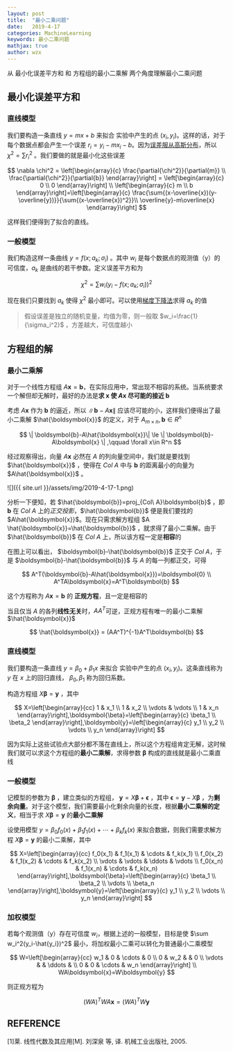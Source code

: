 ```yaml
---
layout: post
title:  "最小二乘问题"
date:   2019-4-17
categories: MachineLearning
keywords: 最小二乘问题
mathjax: true
author: wzx
---
```


从 最小化误差平方和 和 方程组的最小二乘解 两个角度理解最小二乘问题





## 最小化误差平方和
### 直线模型
我们要构造一条直线 $y=mx+b$ 来拟合 实验中产生的点 $(x_i,y_i)$。这样的话，对于每个数据点都会产生一个误差 $r_i=y_i-mx_i-b$。因为[误差服从高斯分布](https://www.zhihu.com/question/37031188)，所以 $\chi^2 = \sum{r_i^2}$ 。我们要做的就是最小化这些误差

$$
\nabla \chi^2 = \left[\begin{array}{c}
\frac{\partial{\chi^2}}{\partial{m}} \\ \frac{\partial{\chi^2}}{\partial{b}}
\end{array}\right] = \left[\begin{array}{c}
0 \\ 0
\end{array}\right] \\
\left[\begin{array}{c}
m \\ b
\end{array}\right]=\left[\begin{array}{c}
\frac{\sum{(x-\overline{x})(y-\overline{y})}}{\sum{(x-\overline{x})^2}}\\
\overline{y}-m\overline{x}
\end{array}\right]
$$

这样我们便得到了拟合的直线。

### 一般模型
我们构造这样一条曲线 $y=f(x;a_k;\sigma_i)$ 。其中 $w_i$ 是每个数据点的观测值（y）的可信度，$a_k$ 是曲线的若干参数。定义误差平方和为

$$
\chi^2 = \sum{w_i(y_i-f(x;a_k;\sigma_i))^2}
$$

现在我们只要找到 $a_k$ 使得 $\chi^2$ 最小即可。可以使用[梯度下降法](https://zh.wikipedia.org/zh-hans/%E6%A2%AF%E5%BA%A6%E4%B8%8B%E9%99%8D%E6%B3%95)求得 $a_k$ 的值

> 假设误差是独立的随机变量，均值为零，则一般取 $w_i=\frac{1}{\sigma_i^2}$ ，方差越大，可信度越小

## 方程组的解
### 最小二乘解
对于一个线性方程组 $A\boldsymbol{x}=\boldsymbol{b}$，在实际应用中，常出现不相容的系统。当系统要求一个解但却无解时，最好的办法是**求 $\boldsymbol{x}$ 使 $A\boldsymbol{x}$ 尽可能的接近 $\boldsymbol{b}$**

考虑 $A\boldsymbol{x}$ 作为 $\boldsymbol{b}$ 的逼近，所以 $\| \boldsymbol{b}-A\boldsymbol{x} \|$ 应该尽可能的小，这样我们便得出了最小二乘解 $\hat{\boldsymbol{x}}$ 的定义，对于 $A_{m\times n},\boldsymbol{b}\in R^n$

$$
\| \boldsymbol{b}-A\hat{\boldsymbol{x}}\| \le \| \boldsymbol{b}-A\boldsymbol{x} \| ,\qquad \forall x\in R^n
$$

经过观察得出，向量 $A\boldsymbol{x}$ 必然在 $A$ 的列向量空间中，我们就是要找到 $\hat{\boldsymbol{x}}$ ，使得在 $Col\ A$ 中与 $\boldsymbol{b}$ 的距离最小的向量为 $A\hat{\boldsymbol{x}}$ 。

![]({{ site.url }}/assets/img/2019-4-17-1.png)

分析一下便知，若 $\hat{\boldsymbol{b}}=proj_{Col\ A}\boldsymbol{b}$ ，即 $\boldsymbol{b}$ 在 $Col\ A$ 上的*正交投影*，$\hat{\boldsymbol{b}}$ 便是我们要找的 $A\hat{\boldsymbol{x}}$。现在只需求解方程组 $A \hat{\boldsymbol{x}}=\hat{\boldsymbol{b}}$ ，就求得了最小二乘解。由于 $\hat{\boldsymbol{b}}$ 在 $Col\ A$ 上，所以该方程一定是**相容**的

在图上可以看出， $\boldsymbol{b}-\hat{\boldsymbol{b}}$ 正交于 $Col\ A$，于是 $\boldsymbol{b}-\hat{\boldsymbol{b}}$ 与 $A$ 的每一列都正交，可得

$$
A^T(\boldsymbol{b}-A\hat{\boldsymbol{x}})=\boldsymbol{0} \\
A^TA\boldsymbol{x}=A^T\boldsymbol{b}
$$

这个方程称为 $A\boldsymbol{x}=\boldsymbol{b}$ 的 **正规方程**，且一定是相容的

当且仅当 $A$ 的各列**线性无关**时，$AA^T$可逆，正规方程有唯一的最小二乘解 $\hat{\boldsymbol{x}}$

$$
\hat{\boldsymbol{x}} = (AA^T)^{-1}A^T\boldsymbol{b}
$$

### 直线模型
我们要构造一条直线 $y=\beta_0 +\beta_1x$ 来拟合 实验中产生的点 $(x_i,y_i)$。这条直线称为 $y$ 在 $x$ 上的回归直线， $\beta_0, \beta_1$ 称为回归系数。

构造方程组 $X\boldsymbol{\beta}=\boldsymbol{y}$ ，其中

$$
X=\left[\begin{array}{cc}
1 & x_1 \\ 1 & x_2 \\ \vdots & \vdots \\ 1 & x_n
\end{array}\right],\boldsymbol{\beta}=\left[\begin{array}{c}
\beta_1 \\ \beta_2
\end{array}\right],\boldsymbol{y}=\left[\begin{array}{c}
y_1 \\ y_2 \\ \vdots \\ y_n
\end{array}\right]
$$

因为实际上这些试验点大部分都不落在直线上，所以这个方程组肯定无解，这时候我们就可以求这个方程组的**最小二乘解**，求得参数 $\boldsymbol{\beta}$ 构成的直线就是最小二乘直线

### 一般模型
记模型的参数为 $\boldsymbol{\beta}$ ，建立类似的方程组， $\boldsymbol{y}=X\boldsymbol{\beta}+\boldsymbol{\epsilon}$ ，其中 $\boldsymbol{\epsilon} = \boldsymbol{y}-X\boldsymbol{\beta}$ ，为**剩余向量**。对于这个模型，我们需要最小化剩余向量的长度，根据**最小二乘解的定义**，相当于求 $X\boldsymbol{\beta}=\boldsymbol{y}$ 的**最小二乘解**

设使用模型 $y=\beta_0f_0(x)+\beta_1f_1(x)+\cdots+\beta_kf_k(x)$ 来拟合数据，则我们需要求解方程 $X\boldsymbol{\beta}=\boldsymbol{y}$ 的最小二乘解，其中

$$
X=\left[\begin{array}{cc}
f_0(x_1) & f_1(x_1) & \cdots & f_k(x_1) \\ f_0(x_2) & f_1(x_2) & \cdots & f_k(x_2) \\ \vdots & \vdots & \ddots & \vdots \\ f_0(x_n) & f_1(x_n) & \cdots & f_k(x_n)
\end{array}\right],\boldsymbol{\beta}=\left[\begin{array}{c}
\beta_1 \\ \beta_2 \\ \vdots \\ \beta_n
\end{array}\right],\boldsymbol{y}=\left[\begin{array}{c}
y_1 \\ y_2 \\ \vdots \\ y_n
\end{array}\right]
$$

### 加权模型
若每个观测值（y）存在可信度 $w_i$，根据上述的一般模型，目标是使 $\sum w_i^2(y_i-\hat{y_i})^2$ 最小，将加权最小二乘可以转化为普通最小二乘模型

$$
W=\left[\begin{array}{cc}
w_1 & 0 & \cdots & 0 \\ 0 & w_2 &  & 0 \\ \vdots &  & \ddots &  \\ 0 & 0 & \cdots & w_n
\end{array}\right] \\
WA\boldsymbol{x}=W\boldsymbol{y}
$$

则正规方程为

$$
(WA)^TWA\boldsymbol{x}=(WA)^TW\boldsymbol{y}$$

## REFERENCE
[1]莱. 线性代数及其应用[M]. 刘深泉 等, 译. 机械工业出版社, 2005.
